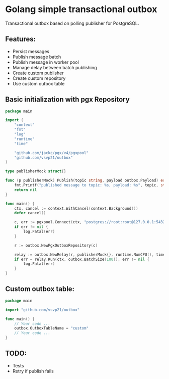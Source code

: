 # Golang simple transactional outbox

Transactional outbox based on polling publisher for PostgreSQL.

## Features:

* Persist messages
* Publish message batch
* Publish message in worker pool
* Manage delay between batch publishing
* Create custom publisher
* Create custom repository
* Use custom outbox table

## Basic initialization with pgx Repository

```go
package main

import (
	"context"
	"fmt"
	"log"
	"runtime"
	"time"

	"github.com/jackc/pgx/v4/pgxpool"
	"github.com/vsvp21/outbox"
)

type publisherMock struct{}

func (p publisherMock) Publish(topic string, payload outbox.Payload) error {
	fmt.Printf("published message to topic: %s, payload: %s", topic, string(payload.Data))
	return nil
}

func main() {
	ctx, cancel := context.WithCancel(context.Background())
	defer cancel()

	c, err := pgxpool.Connect(ctx, "postgres://root:root@127.0.0.1:5432/db_name")
	if err != nil {
		log.Fatal(err)
	}

	r := outbox.NewPgxOutboxRepository(c)

	relay := outbox.NewRelay(r, publisherMock{}, runtime.NumCPU(), time.Second)
	if err = relay.Run(ctx, outbox.BatchSize(100)); err != nil {
		log.Fatal(err)
	}
}
```
## Custom outbox table:

```go
package main

import "github.com/vsvp21/outbox"

func main() {
	// Your code ...
	outbox.OutboxTableName = "custom"
	// Your code ...
}
```

## TODO:

* Tests
* Retry if publish fails